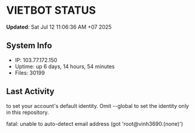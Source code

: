 # VIETBOT STATUS
**Updated**: Sat Jul 12 11:06:36 AM +07 2025

## System Info
- IP: 103.77.172.150
- Uptime: up 6 days, 14 hours, 54 minutes
- Files: 30199

## Last Activity

to set your account's default identity.
Omit --global to set the identity only in this repository.

fatal: unable to auto-detect email address (got 'root@vinh3690.(none)')
